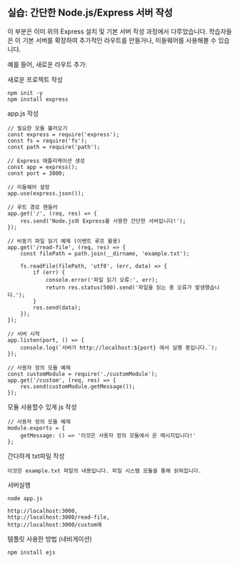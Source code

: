 ## 실습: 간단한 Node.js/Express 서버 작성

이 부분은 이미 위의 Express 설치 및 기본 서버 작성 과정에서 다루었습니다. 학습자들은 이 기본 서버를 확장하여 추가적인 라우트를 만들거나, 미들웨어를 사용해볼 수 있습니다.

예를 들어, 새로운 라우트 추가:

새로운 프로젝트 작성
```  
npm init -y
npm install express

```

app.js 작성  

```  
// 필요한 모듈 불러오기
const express = require('express');
const fs = require('fs');
const path = require('path');

// Express 애플리케이션 생성
const app = express();
const port = 3000;

// 미들웨어 설정
app.use(express.json());

// 루트 경로 핸들러
app.get('/', (req, res) => {
    res.send('Node.js와 Express를 사용한 간단한 서버입니다!');
});

// 비동기 파일 읽기 예제 (이벤트 루프 활용)
app.get('/read-file', (req, res) => {
    const filePath = path.join(__dirname, 'example.txt');
    
    fs.readFile(filePath, 'utf8', (err, data) => {
        if (err) {
            console.error('파일 읽기 오류:', err);
            return res.status(500).send('파일을 읽는 중 오류가 발생했습니다.');
        }
        res.send(data);
    });
});

// 서버 시작
app.listen(port, () => {
    console.log(`서버가 http://localhost:${port} 에서 실행 중입니다.`);
});

// 사용자 정의 모듈 예제
const customModule = require('./customModule');
app.get('/custom', (req, res) => {
    res.send(customModule.getMessage());
});

```


모듈 사용할수 있게 js 작성
```
// 사용자 정의 모듈 예제
module.exports = {
    getMessage: () => '이것은 사용자 정의 모듈에서 온 메시지입니다!'
};

```
간다하게 txt파일 작성
```
이것은 example.txt 파일의 내용입니다. 파일 시스템 모듈을 통해 읽혀집니다.
```

서버실행  
```
node app.js
```

```
http://localhost:3000, 
http://localhost:3000/read-file, 
http://localhost:3000/custom에
```


템플릿 사용한 방법 (네비게이션)  
```
npm install ejs
```


